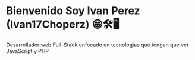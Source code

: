 # Bienvenido Soy Ivan Perez (Ivan17Choperz) 😁🛠️🖥️
Desarrollador web Full-Stack enfocado en tecnologias que tengan que ver JavaScript y PHP 
